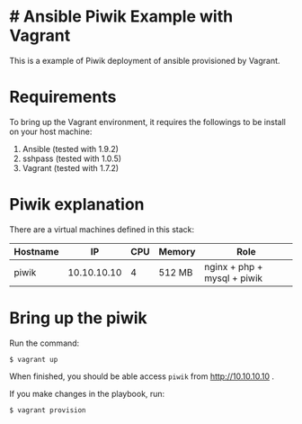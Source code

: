 # # Ansible Piwik Example with Vagrant

This is a example of Piwik deployment of ansible provisioned by Vagrant.

# Requirements

To bring up the Vagrant environment, it requires the followings to be install on your host machine:

1. Ansible (tested with 1.9.2)
2. sshpass (tested with 1.0.5)
3. Vagrant (tested with 1.7.2)

# Piwik explanation

There are a virtual machines defined in this stack:

| Hostname | IP | CPU | Memory | Role |
| ---------- | ---------- | ---------- | ---------- | ---------- |
| piwik  | 10.10.10.10  | 4 | 512 MB | nginx + php + mysql + piwik |

# Bring up the piwik

Run the command:

```shell
$ vagrant up
```

When finished, you should be able access `piwik` from http://10.10.10.10 .

If you make changes in the playbook, run:

```
$ vagrant provision
```
